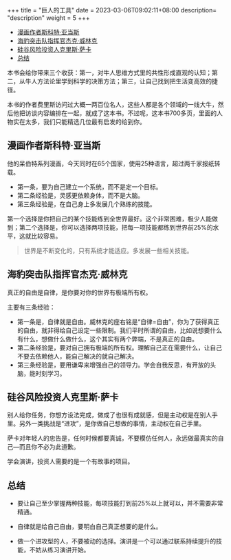 +++
title = "巨人的工具"
date =  2023-03-06T09:02:11+08:00
description= "description"
weight = 5
+++

- [漫画作者斯科特·亚当斯](#漫画作者斯科特亚当斯)
- [海豹突击队指挥官杰克·威林克](#海豹突击队指挥官杰克威林克)
- [硅谷风险投资人克里斯·萨卡](#硅谷风险投资人克里斯萨卡)
- [总结](#总结)


本书会给你带来三个收获：第一，对牛人思维方式里的共性形成直观的认知；第二，从牛人方法论里学到科学的决策方法；第三，让自己找到把生活变高效的捷径。

本书的作者费里斯访问过大概一两百位名人，这些人都是各个领域的一线大牛，然后他把访谈内容编排在一起，就成了这本书。不过呢，这本书700多页，里面的人物实在太多，我们只能精选几位最有启发的给到你。

## 漫画作者斯科特·亚当斯

他的呆伯特系列漫画，今天同时在65个国家，使用25种语言，超过两千家报纸转载。

- 第一条，要为自己建立一个系统，而不是定一个目标。
- 第二条经验是，灵感更依赖身体，而不是大脑。
- 第三条经验是，在自己身上多发展几个熟练的技能。

第一个选择是你把自己的某个技能练到全世界最好。这个非常困难，极少人能做到；第二个选择是，你可以选择两项技能，把每一项技能都练到世界前25%的水平，这就比较容易。

> 世界是不断变化的，只有系统才能适应。多发展一些相关技能。

## 海豹突击队指挥官杰克·威林克

真正的自由是自律，是你要对你的世界有极端所有权。

主要有三条经验：
- 第一条是，自律就是自由。威林克的座右铭是“自律=自由”，你为了获得真正的自由，就非得给自己设定一些限制。我们平时所谓的自由，比如说想要什么有什么，想做什么做什么，这个其实有两个弊端，不是真正的自由。
- 第二条经验是，要对自己拥有极端的所有权。理解自己正在需要什么，让自己不要去依赖他人，能自己解决的就自己解决。
- 第三条经验是，要用谦卑来增强自己的领导力。学会自我反思，有开放的头脑，能时刻学习。

## 硅谷风险投资人克里斯·萨卡

别人给你任务，你想方设法完成，做成了也很有成就感，但是主动权是在别人手里。另外一类挑战是“进攻”，是你做自己想做的事情，主动权在自己手里。

萨卡对年轻人的忠告是，任何时候都要真诚，不要模仿任何人，永远做最真实的自己—而且你不必为此道歉。

学会演讲，投资人需要的是一个有故事的项目。

## 总结

- 要让自己至少掌握两种技能，每项技能打到前25%以上就可以，并不需要非常精通。

- 自律就是给自己自由，要明白自己真正想要的是什么。

- 做一个进攻型的人，不要被动的选择。演讲是一个可以通过联系持续提升的技能，不妨从练习演讲开始。

